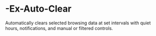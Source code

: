 # -Ex-Auto-Clear
Automatically clears selected browsing data at set intervals with quiet hours, notifications, and manual or filtered controls.
